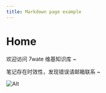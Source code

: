 ```yaml
---
title: Markdown page example
---
```


# Home

欢迎访问 7wate 维基知识库 ~

笔记存在时效性，发现错误请邮箱联系 ~

![Alt](https://repobeats.axiom.co/api/embed/b6e6a199e422ce596ea7423372746b6debadaa7d.svg "Repobeats analytics image")
